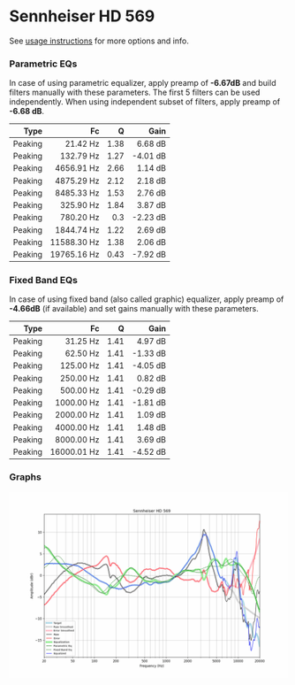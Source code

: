 # Sennheiser HD 569
See [usage instructions](https://github.com/jaakkopasanen/AutoEq#usage) for more options and info.

### Parametric EQs
In case of using parametric equalizer, apply preamp of **-6.67dB** and build filters manually
with these parameters. The first 5 filters can be used independently.
When using independent subset of filters, apply preamp of **-6.68 dB**.

| Type    | Fc          |    Q | Gain     |
|--------:|------------:|-----:|---------:|
| Peaking | 21.42 Hz    | 1.38 | 6.68 dB  |
| Peaking | 132.79 Hz   | 1.27 | -4.01 dB |
| Peaking | 4656.91 Hz  | 2.66 | 1.14 dB  |
| Peaking | 4875.29 Hz  | 2.12 | 2.18 dB  |
| Peaking | 8485.33 Hz  | 1.53 | 2.76 dB  |
| Peaking | 325.90 Hz   | 1.84 | 3.87 dB  |
| Peaking | 780.20 Hz   | 0.3  | -2.23 dB |
| Peaking | 1844.74 Hz  | 1.22 | 2.69 dB  |
| Peaking | 11588.30 Hz | 1.38 | 2.06 dB  |
| Peaking | 19765.16 Hz | 0.43 | -7.92 dB |

### Fixed Band EQs
In case of using fixed band (also called graphic) equalizer, apply preamp of **-4.66dB**
(if available) and set gains manually with these parameters.

| Type    | Fc          |    Q | Gain     |
|--------:|------------:|-----:|---------:|
| Peaking | 31.25 Hz    | 1.41 | 4.97 dB  |
| Peaking | 62.50 Hz    | 1.41 | -1.33 dB |
| Peaking | 125.00 Hz   | 1.41 | -4.05 dB |
| Peaking | 250.00 Hz   | 1.41 | 0.82 dB  |
| Peaking | 500.00 Hz   | 1.41 | -0.29 dB |
| Peaking | 1000.00 Hz  | 1.41 | -1.81 dB |
| Peaking | 2000.00 Hz  | 1.41 | 1.09 dB  |
| Peaking | 4000.00 Hz  | 1.41 | 1.48 dB  |
| Peaking | 8000.00 Hz  | 1.41 | 3.69 dB  |
| Peaking | 16000.01 Hz | 1.41 | -4.52 dB |

### Graphs
![](./Sennheiser%20HD%20569.png)